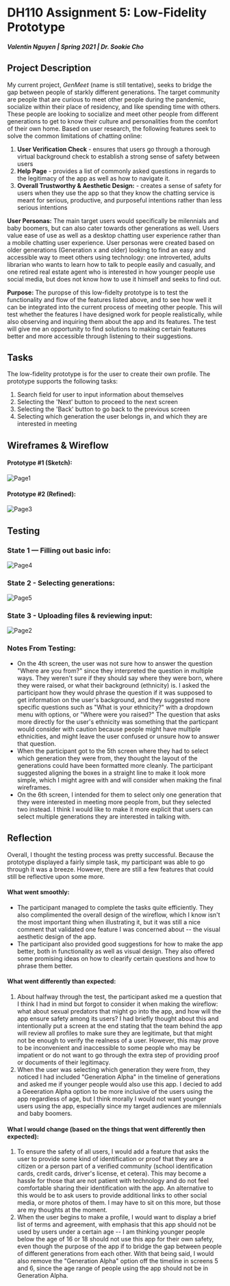 # DH110 Assignment 5: Low-Fidelity Prototype
#### _Valentin Nguyen | Spring 2021 | Dr. Sookie Cho_

## Project Description

My current project, _GenMeet_ (name is still tentative), seeks to bridge the gap between people of starkly different generations. The target community are people that are curious to meet other people during the pandemic, socialize within their place of residency, and like spending time with others. These people are looking to socialize and meet other people from different generations to get to know their culture and personalities from the comfort of their own home. Based on user research, the following features seek to solve the common limitations of chatting online:

1. **User Verification Check** - ensures that users go through a thorough virtual background check to establish a strong sense of safety between users
2. **Help Page** - provides a list of commonly asked questions in regards to the legitimacy of the app as well as how to navigate it.
3. **Overall Trustworthy & Aesthetic Design:** - creates a sense of safety for users when they use the app so that they know the chatting service is meant for serious, productive, and purposeful intentions rather than less serious intentions

**User Personas:** The main target users would specifically be milennials and baby boomers, but can also cater towards other generations as well. Users value ease of use as well as a desktop chatting user experience rather than a mobile chatting user experience. User personas were created based on older generations (Generation x and older) looking to find an easy and accessible way to meet others using technology: one introverted, adults librarian who wants to learn how to talk to people easily and casually, and one retired real estate agent who is interested in how younger people use social media, but does not know how to use it himself and seeks to find out.

**Purpose:** The puropse of this low-fidelty prototype is to test the functionality and flow of the features listed above, and to see how well it can be integrated into the current process of meeting other people. This will test whether the features I have designed work for people realistically, while also observing and inquiring them about the app and its features. The test will give me an opportunity to find solutions to making certain features better and more accessible through listening to their suggestions.

## Tasks

The low-fidelity prototype is for the user to create their own profile. The prototype supports the following tasks:
1. Search field for user to input information about themselves
2. Selecting the 'Next' button to proceed to the next screen
3. Selecting the 'Back' button to go back to the previous screen
4. Selecting which generation the user belongs in, and which they are interested in meeting

## Wireframes & Wireflow

#### Prototype #1 (Sketch):

![Page1](https://user-images.githubusercontent.com/81778205/117117291-3d22bc00-ad44-11eb-8a43-59e41a9474c9.png)

#### Prototype #2 (Refined):

![Page3](https://user-images.githubusercontent.com/81778205/117117463-6a6f6a00-ad44-11eb-9f70-360f8f4f036d.png)

## Testing

### State 1 — Filling out basic info:

![Page4](https://user-images.githubusercontent.com/81778205/117121961-2c754480-ad4a-11eb-8ef3-1a7f06ec30b7.png)

### State 2 - Selecting generations:

![Page5](https://user-images.githubusercontent.com/81778205/117121994-3434e900-ad4a-11eb-9b93-9ee066144521.png)

### State 3 - Uploading files & reviewing input:

![Page2](https://user-images.githubusercontent.com/81778205/117117341-4ad84180-ad44-11eb-8f14-e06724119854.png)

### Notes From Testing:
- On the 4th screen, the user was not sure how to answer the question "Where are you from?" since they interpreted the question in multiple ways. They weren't sure if they should say where they were born, where they were raised, or what their background (ethnicity) is. I asked the participant how they would phrase the question if it was supposed to get information on the user's background, and they suggested more specific questions such as "What is your ethnicity?" with a dropdown menu with options, or "Where were you raised?" The question that asks more directly for the user's ethnicity was something that the particpant would consider with caution because people might have multiple ethnicities, and might leave the user confused or unsure how to answer that question.
- When the participant got to the 5th screen where they had to select which generation they were from, they thought the layout of the generations could have been formatted more cleanly. The participant suggested aligning the boxes in a straight line to make it look more simple, which I might agree with and will consider when making the final wireframes.
- On the 6th screen, I intended for them to select only one generation that they were interested in meeting more people from, but they selected two instead. I think I would like to make it more explicit that users can select multiple generations they are interested in talking with.

## Reflection
Overall, I thought the testing process was pretty successful. Because the prototype displayed a fairly simple task, my participant was able to go through it was a breeze. However, there are still a few features that could still be reflective upon some more.

#### What went smoothly:
- The participant managed to complete the tasks quite efficiently. They also complimented the overall design of the wireflow, which I know isn't the most important thing when illustrating it, but it was still a nice comment that validated one feature I was concerned about -- the visual aesthetic design of the app.
- The participant also provided good suggestions for how to make the app better, both in functionality as well as visual design. They also offered some promising ideas on how to clearify certain questions and how to phrase them better.

#### What went differently than expected:
1. About halfway through the test, the participant asked me a question that I think I had in mind but forgot to consider it when making the wireflow: what about sexual predators that might go into the app, and how will the app ensure safety among its users? I had briefly thought about this and intentionally put a screen at the end stating that the team behind the app will review all profiles to make sure they are legitimate, but that might not be enough to verify the realness of a user. However, this may prove to be inconvenient and inaccessible to some people who may be impatient or do not want to go through the extra step of providing proof or documents of their legitimacy.
2. When the user was selecting which generation they were from, they noticed I had included "Generation Alpha" in the timeline of generations and asked me if younger people would also use this app. I decied to add a Geeeration Alpha option to be more inclusive of the users using the app regardless of age, but I think morally I would not want younger users using the app, especially since my target audiences are milennials and baby boomers.

#### What I would change (based on the things that went differently then expected):
1. To ensure the safety of all users, I would add a feature that asks the user to provide some kind of identification or proof that they are a citizen or a person part of a verified community (school identification cards, credit cards, driver's license, et cetera). This may become a hassle for those that are not patient with technology and do not feel comfortable sharing their identification with the app. An alternative to this would be to ask users to provide additional links to other social media, or more photos of them. I may have to sit on this more, but those are my thoughts at the moment.
2. When the user begins to make a profile, I would want to display a brief list of terms and agreement, with emphasis that this app should not be used by users under a certain age -- I am thinking younger people below the age of 16 or 18 should not use this app for their own safety, even though the purpose of the app if to bridge the gap between people of different generations from each other. With that being said, I would also remove the "Generation Alpha" option off the timeline in screens 5 and 6, since the age range of people using the app should not be in Generation Alpha.


